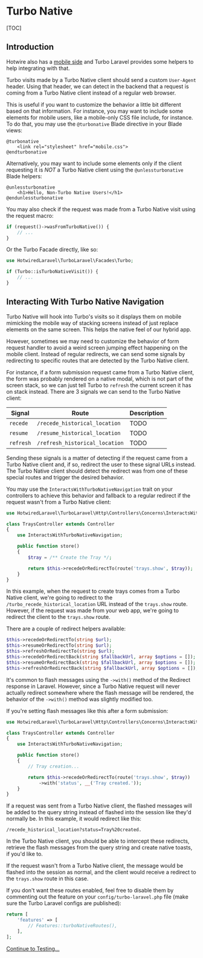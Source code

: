 # Turbo Native

[TOC]

## Introduction

Hotwire also has a [mobile side](https://turbo.hotwired.dev/handbook/native) and Turbo Laravel provides some helpers to help integrating with that.

Turbo visits made by a Turbo Native client should send a custom `User-Agent` header. Using that header, we can detect in the backend that a request is coming from a Turbo Native client instead of a regular web browser.

This is useful if you want to customize the behavior a little bit different based on that information. For instance,
you may want to include some elements for mobile users, like a mobile-only CSS file include, for instance. To do that, you may use the `@turbonative` Blade directive in your Blade views:

```blade
@turbonative
    <link rel="stylesheet" href="mobile.css">
@endturbonative
```

Alternatively, you may want to include some elements only if the client requesting it is _NOT_ a Turbo Native client using the `@unlessturbonative` Blade helpers:

```blade
@unlessturbonative
    <h1>Hello, Non-Turbo Native Users!</h1>
@endunlessturbonative
```

You may also check if the request was made from a Turbo Native visit using the request macro:

```php
if (request()->wasFromTurboNative()) {
    // ...
}
```

Or the Turbo Facade directly, like so:

```php
use HotwiredLaravel\TurboLaravel\Facades\Turbo;

if (Turbo::isTurboNativeVisit()) {
    // ...
}
```

## Interacting With Turbo Native Navigation

Turbo Native will hook into Turbo's visits so it displays them on mobile mimicking the mobile way of stacking screens instead of just replace elements on the same screen. This helps the native feel of our hybrid app.

However, sometimes we may need to customize the behavior of form request handler to avoid a weird screen jumping effect happening on the mobile client. Instead of regular redirects, we can send some signals by redirecting to specific routes that are detected by the Turbo Native client.

For instance, if a form submission request came from a Turbo Native client, the form was probably rendered on a native modal, which is not part of the screen stack, so we can just tell Turbo to `refresh` the current screen it has on stack instead. There are 3 signals we can send to the Turbo Native client:

| Signal | Route| Description|
|---|---|---|
| `recede` | `/recede_historical_location` | TODO |
| `resume` | `/resume_historical_location` | TODO |
| `refresh`| `/refresh_historical_location` | TODO |

Sending these signals is a matter of detecting if the request came from a Turbo Native client and, if so, redirect the user to these signal URLs instead. The Turbo Native client should detect the redirect was from one of these special routes and trigger the desired behavior.

You may use the `InteractsWithTurboNativeNavigation` trait on your controllers to achieve this behavior and fallback to a regular redirect if the request wasn't from a Turbo Native client:

```php
use HotwiredLaravel\TurboLaravel\Http\Controllers\Concerns\InteractsWithTurboNativeNavigation;

class TraysController extends Controller
{
    use InteractsWithTurboNativeNavigation;

    public function store()
    {
        $tray = /** Create the Tray */;

        return $this->recedeOrRedirectTo(route('trays.show', $tray));
    }
}
```

In this example, when the request to create trays comes from a Turbo Native client, we're going to redirect to the `/turbo_recede_historical_location` URL instead of the `trays.show` route. However, if the request was made from your web app, we're going to redirect the client to the `trays.show` route.

There are a couple of redirect helpers available:

```php
$this->recedeOrRedirectTo(string $url);
$this->resumeOrRedirectTo(string $url);
$this->refreshOrRedirectTo(string $url);
$this->recedeOrRedirectBack(string $fallbackUrl, array $options = []);
$this->resumeOrRedirectBack(string $fallbackUrl, array $options = []);
$this->refreshOrRedirectBack(string $fallbackUrl, array $options = []);
```

It's common to flash messages using the `->with()` method of the Redirect response in Laravel. However, since a Turbo Native request will never actually redirect somewhere where the flash message will be rendered, the behavior of the `->with()` method was slightly modified too.

If you're setting flash messages like this after a form submission:

```php
use HotwiredLaravel\TurboLaravel\Http\Controllers\Concerns\InteractsWithTurboNativeNavigation;

class TraysController extends Controller
{
    use InteractsWithTurboNativeNavigation;

    public function store()
    {
        // Tray creation...

        return $this->recedeOrRedirectTo(route('trays.show', $tray))
            ->with('status', __('Tray created.'));
    }
}
```

If a request was sent from a Turbo Native client, the flashed messages will be added to the query string instead of flashed into the session like they'd normally be. In this example, it would redirect like this:

```
/recede_historical_location?status=Tray%20created.
```

In the Turbo Native client, you should be able to intercept these redirects, retrieve the flash messages from the query string and create native toasts, if you'd like to.

If the request wasn't from a Turbo Native client, the message would be flashed into the session as normal, and the client would receive a redirect to the `trays.show` route in this case.

If you don't want these routes enabled, feel free to disable them by commenting out the feature on your `config/turbo-laravel.php` file (make sure the Turbo Laravel configs are published):

```php
return [
    'features' => [
        // Features::turboNativeRoutes(),
    ],
];
```

[Continue to Testing...](/docs/{{version}}/testing)
